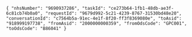 `{
	"nhsNumber": "9690937286",
	"taskId": "ce273b64-1fb1-48db-ae3f-6c81cb74b0a0",
	"requestId": "9679d992-5c21-4239-8767-31530bd48e20",
	"conversationId": "c7564b5a-91ec-4e1f-8f20-ff3f8369080e",
	"toAsid": "918999197738",
	"fromAsid": "2000000000359",
	"fromOdsCode": "GPC001",
	"toOdsCode": "B86041"
}`